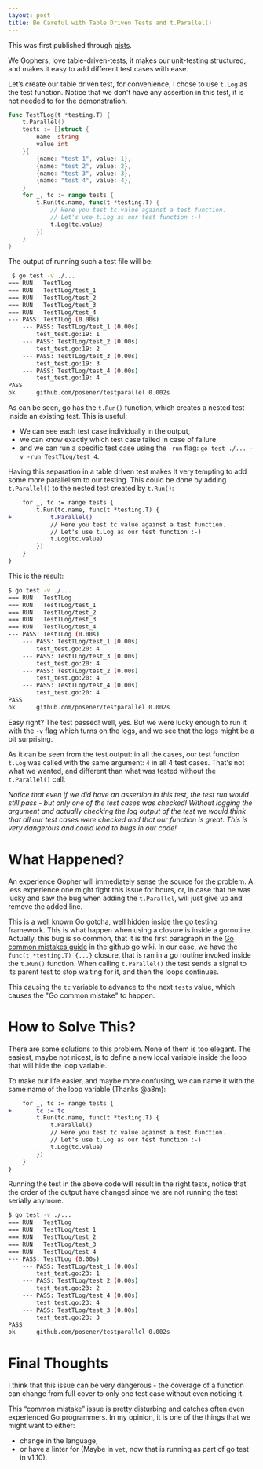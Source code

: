 ```yaml
---
layout: post
title: Be Careful with Table Driven Tests and t.Parallel()
---
```


This was first published through [gists](https://gist.github.com/posener/92a55c4cd441fc5e5e85f27bca008721).

We Gophers, love table-driven-tests, it makes our unit-testing structured, and makes it easy to add different
test cases with ease.

Let’s create our table driven test, for convenience, I chose to use `t.Log` as the test function.
Notice that we don't have any assertion in this test, it is not needed to for the demonstration.

```go
func TestTLog(t *testing.T) {
	t.Parallel()
	tests := []struct {
		name  string
		value int
	}{
		{name: "test 1", value: 1},
		{name: "test 2", value: 2},
		{name: "test 3", value: 3},
		{name: "test 4", value: 4},
	}
	for _, tc := range tests {
		t.Run(tc.name, func(t *testing.T) {
			// Here you test tc.value against a test function.
			// Let's use t.Log as our test function :-)
			t.Log(tc.value)
		})
	}
}
```

The output of running such a test file will be:

```bash
 $ go test -v ./...
=== RUN   TestTLog
=== RUN   TestTLog/test_1
=== RUN   TestTLog/test_2
=== RUN   TestTLog/test_3
=== RUN   TestTLog/test_4
--- PASS: TestTLog (0.00s)
    --- PASS: TestTLog/test_1 (0.00s)
    	test_test.go:19: 1
    --- PASS: TestTLog/test_2 (0.00s)
    	test_test.go:19: 2
    --- PASS: TestTLog/test_3 (0.00s)
    	test_test.go:19: 3
    --- PASS: TestTLog/test_4 (0.00s)
    	test_test.go:19: 4
PASS
ok  	github.com/posener/testparallel	0.002s
```

As can be seen, go has the `t.Run()` function, which creates a nested test inside an 
existing test. This is useful:

* We can see each test case individually in the output,
* we can know exactly which test case failed in case of failure
* and we can run a specific test case using the `-run` flag: `go test ./... -v -run TestTLog/test_4`.

Having this separation in a table driven test makes It very tempting to add some more parallelism to our testing.
This could be done by adding `t.Parallel()` to the nested test created by `t.Run()`:

```diff
	for _, tc := range tests {
		t.Run(tc.name, func(t *testing.T) {
+			t.Parallel()
			// Here you test tc.value against a test function.
			// Let's use t.Log as our test function :-)
			t.Log(tc.value)
		})
	}
}
```

This is the result:

```bash
$ go test -v ./...
=== RUN   TestTLog
=== RUN   TestTLog/test_1
=== RUN   TestTLog/test_2
=== RUN   TestTLog/test_3
=== RUN   TestTLog/test_4
--- PASS: TestTLog (0.00s)
    --- PASS: TestTLog/test_1 (0.00s)
    	test_test.go:20: 4
    --- PASS: TestTLog/test_3 (0.00s)
    	test_test.go:20: 4
    --- PASS: TestTLog/test_2 (0.00s)
    	test_test.go:20: 4
    --- PASS: TestTLog/test_4 (0.00s)
    	test_test.go:20: 4
PASS
ok  	github.com/posener/testparallel	0.002s
```

Easy right? The test passed! well, yes. But we were lucky enough to run it with the `-v` flag which turns on the logs,
and we see that the logs might be a bit surprising.

As it can be seen from the test output: in all the cases, our test function `t.Log` was called with the same argument:
 `4` in all 4 test cases. That's not what we wanted, and different than what was tested without the `t.Parallel()` call.

*Notice that even if we did have an assertion in this test, the test run would still pass - but only one of the test
 cases was checked! Without logging the argument and actually checking the log output of the test we would think that 
 all our test cases were checked and that our function is great. This is very dangerous and could lead to bugs in our
  code!*

# What Happened?

An experience Gopher will immediately sense the source for the problem. A less experience one might fight this issue
 for hours, or, in case that he was lucky and saw the bug when adding the `t.Parallel`, will just give up and remove
  the added line.

This is a well known Go gotcha, well hidden inside the go testing framework. This is what happen when using a closure
 is inside a goroutine. Actually, this bug is so common, that it is the first paragraph in the
  [Go common mistakes guide](https://github.com/golang/go/wiki/CommonMistakes#using-goroutines-on-loop-iterator-variables)
   in the github go wiki.
In our case, we have the `func(t *testing.T) {...}` closure, that is ran in a go routine invoked inside the `t.Run()`
 function. When calling `t.Parallel()` the test sends a signal to its parent test to stop waiting for it, and then the
  loops continues.

This causing the `tc` variable to advance to the next `tests` value, which causes the "Go common mistake" to happen.

# How to Solve This?

There are some solutions to this problem. None of them is too elegant. The easiest, maybe not nicest, is to define a new
 local variable inside the loop that will hide the loop variable.

To make our life easier, and maybe more confusing, we can name it with the same name of the loop variable (Thanks @a8m):

```diff
	for _, tc := range tests {
+		tc := tc
		t.Run(tc.name, func(t *testing.T) {
			t.Parallel()
			// Here you test tc.value against a test function.
			// Let's use t.Log as our test function :-)
			t.Log(tc.value)
		})
	}
}
```

Running the test in the above code will result in the right tests, notice that the order of the output have changed since
 we are not running the test serially anymore.

```bash
$ go test -v ./...
=== RUN   TestTLog
=== RUN   TestTLog/test_1
=== RUN   TestTLog/test_2
=== RUN   TestTLog/test_3
=== RUN   TestTLog/test_4
--- PASS: TestTLog (0.00s)
    --- PASS: TestTLog/test_1 (0.00s)
    	test_test.go:23: 1
    --- PASS: TestTLog/test_2 (0.00s)
    	test_test.go:23: 2
    --- PASS: TestTLog/test_4 (0.00s)
    	test_test.go:23: 4
    --- PASS: TestTLog/test_3 (0.00s)
    	test_test.go:23: 3
PASS
ok  	github.com/posener/testparallel	0.002s
```

# Final Thoughts

I think that this issue can be very dangerous - the coverage of a function can change from full cover to only one test
 case without even noticing it.

This “common mistake” issue is pretty disturbing and catches often even experienced Go programmers. In my opinion,
 it is one of the things that we might want to either: 

* change in the language,
* or have a linter for (Maybe in `vet`, now that is running as part of go test in v1.10).
